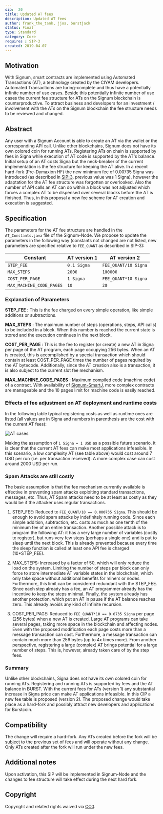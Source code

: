 ```yaml
---
sip:  20
title: Updated AT fees
description: Updated AT fees
author: frank_the_tank, jjos, burstjack
status: Final
type: Standard
category: Core
requires : SIP-3
created: 2019-04-07
---
```

## Motivation

With Signum, smart contracts are implemented using Automated Transactions (AT), a technology created by the CIYAM developers. Automated Transactions are turing-complete and thus have a potentially infinite number of use cases. Beside this potentially infinite number of use cases the current fee structure for ATs on the Signum blockchain is counterproductive. To attract business and developers for an investment / involvement with the ATs on the Signum blockchain the fee structure needs to be reviewed and changed.

## Abstract

Any user with a Signum Account is able to create an AT via the wallet or the corresponding API call. Unlike other blockchains, Signum does not have its own colored coin for running ATs. Registering ATs on chain is supported by fees in Signa while execution of AT code is supported by the AT's balance. Initial setup of an AT costs Signa but the neck-breaker of the current implementation is the fee structure for keeping the AT alive. In a recent hard-fork (Pre-Dymaxion HF) the new minimum fee of 0.00735 Signa was introduced (as described in [SIP-3](sip-3.md), previous value was 1 Signa), however the adaptation for the AT fee structure was forgotten or overlooked. Also the number of API calls an AT can do within a block was not adjusted which forces a complex AT to be dispensed over several blocks before the AT is finished. Thus, in this proposal a new fee scheme for AT creation and execution is suggested.

## Specification

The parameters for the AT fee structure are handled in the `AT_Constants.java` file of the Signum-Node. We propose to update the parameters in the following way (constants not changed are not listed, new parameters are specified relative to `FEE_QUANT` as described in SIP-3):


| Constant | AT version 1 | AT version 2|
|----------|-------------|-------------|
| `STEP_FEE` | `0.1 Signa`  | `FEE_QUANT/10 Signa` |
| `MAX_STEPS` | `2000` | `100000` |
| `COST_PER_PAGE`| `1 Signa` | `FEE_QUANT*10 Signa` |
| `MAX_MACHINE_CODE_PAGES` | `10` | `20` |

### Explanation of Parameters

**STEP_FEE** : This is the fee charged on every simple operation, like simple additions or subtractions.

**MAX_STEPS** : The maximum number of steps (operations, steps, API calls) to be included in a block. When this number is reached the current state is stored and the execution continues in the next block.

**COST_PER_PAGE** : This is the fee to register (or create) a new AT in Signa per page of the AT program, each page occupying 256 bytes. When an AT is created, this is accomplished by a special transaction which should contain at least COST_PER_PAGE times the number of pages required by the AT bytecode. Additionally, since the AT creation also is a transaction, it is also subject to the current slot fee mechanism.

**MAX_MACHINE_CODE_PAGES** : Maximum compiled code (machine code) of a contract. With availability of [Signum-SmartJ](https://github.com/signum-network/signum-smartj), more complex contracts are manageable and the 10 pages limit for machine code is easily reached.

### Effects of fee adjustment on AT deployment and runtime costs

In the following table typical registering costs as well as runtime ones are listed (all values are in Signa and numbers in parenthesis are the cost with the current AT fees):

![AT cases](.assets/sip-20/AT-cases.png)


Making the assumption of `1 Signa = 1 USD` as a possible future scenario, it is clear that the current AT fees can make most applications infeasible. In this scenario, a low complexity AT (see table above) would cost around 7 USD per run (i.e. per transaction received). A more complex case can cost around 2000 USD per run.


### Spam Attacks are still costly

The basic assumption is that the fee mechanism currently available is effective in preventing spam attacks exploiting standard transactions, messages, etc. Thus, AT Spam attacks need to be at least as costly as they would be if the attacker uses regular transactions.

1. STEP_FEE: Reduced to `FEE_QUANT/10 == 0.000735 Signa`. This should be enough to avoid spam attacks by indefinitely running code. Since each simple addition, subtraction, etc. costs as much as one tenth of the minimum fee of an entire transaction. Another possible attack is to program the following AT: it has a very large number of variables (costly to register), but runs very few steps (perhaps a single one) and is put to sleep until the next block. This is already prevented because every time the sleep function is called at least one API fee is charged (10*STEP_FEE).

1. MAX_STEPS: Increased by a factor of 50, which will only reduce the load on the system. Limiting the number of steps per block can only force to store intermediate AT variable states in the blockchain, which only take space without additional benefits for miners or nodes. Furthermore, this limit can be considered redundant with the STEP_FEE. Since each step already has a fee, an AT programmer already has the incentive to keep the steps minimal. Finally, the system already has another protection, which put an AT in pause if the AT balance reaches zero. This already avoids any kind of infinite recursion.

1. COST_PER_PAGE: Reduced to `FEE_QUANT*10 == 0.0735 Signa` per page (256 bytes) when a new AT is created. Large AT programs can take several pages, taking more space in the blockchain and affecting nodes. Even with the proposed modification each page costs more than a message transaction can cost. Furthermore, a message transaction can contain much more than 256 bytes (up to 4x times more). From another perspective, registering a large (complex) AT brings potential for a large number of steps. This is, however, already taken care of by the step fees.

### Summary

Unlike other blockchains, Signa does not have its own colored coin for running ATs. Registering and running ATs is supported by fees and the AT balance in BURST. With the current fees for ATs (version 1) any substantial increase in Signa price can make AT applications infeasible. In this CIP a new fee table is proposed (version 2). The proposed change would take place as a hard-fork and possibly attract new developers and applications for Burstcoin.

## Compatibility
The change will require a hard-fork. Any ATs created before the fork will be subject to the previous set of fees and will operate without any change. Only ATs created after the fork will run under the new fees.

## Additional notes
Upon activation, this SIP will be implemented in Signum-Node and the changes to fee structure will take effect during the next hard fork.

## Copyright
Copyright and related rights waived via [CC0](https://creativecommons.org/publicdomain/zero/1.0/).
